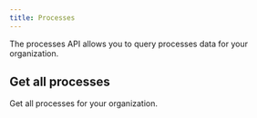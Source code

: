 ```yaml
---
title: Processes
---
```

The processes API allows you to query processes data for your organization.

## Get all processes

Get all processes for your organization.

